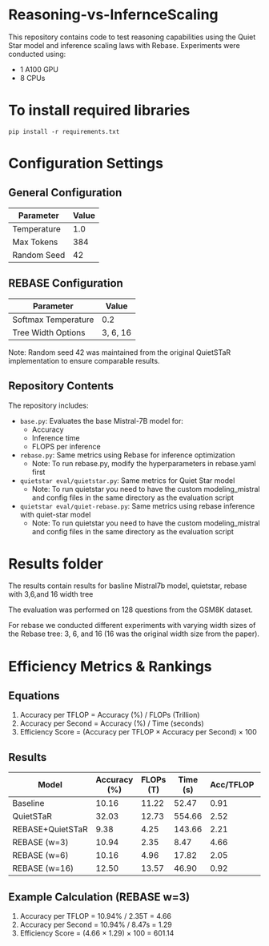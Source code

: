 # Reasoning-vs-InfernceScaling
This repository contains code to test reasoning capabilities using the Quiet Star model and inference scaling laws with Rebase. Experiments were conducted using:
- 1 A100 GPU
- 8 CPUs

# To install required libraries
```
pip install -r requirements.txt
```

# Configuration Settings

## General Configuration
| Parameter | Value |
|-----------|-------|
| Temperature | 1.0 |
| Max Tokens | 384 |
| Random Seed | 42 |

## REBASE Configuration
| Parameter | Value |
|-----------|-------|
| Softmax Temperature | 0.2 |
| Tree Width Options | 3, 6, 16 |

Note: Random seed 42 was maintained from the original QuietSTaR implementation to ensure comparable results.

## Repository Contents
The repository includes:

- `base.py`: Evaluates the base Mistral-7B model for:
    - Accuracy
    - Inference time
    - FLOPS per inference
- `rebase.py`: Same metrics using Rebase for inference optimization
    - Note: To run rebase.py, modify the hyperparameters in rebase.yaml first
- `quietstar eval/quietstar.py`: Same metrics for Quiet Star model
    - Note: To run quietstar you need to have the custom modeling_mistral and config files in the same directory as the evaluation script
- `quietstar eval/quiet-rebase.py`: Same metrics using rebase inference with quiet-star model
    - Note: To run quietstar you need to have the custom modeling_mistral and config files in the same directory as the evaluation script

# Results folder
The results contain results for basline Mistral7b model, quietstar, rebase with 3,6,and 16 width tree

The evaluation was performed on 128 questions from the GSM8K dataset. 

For rebase we conducted different experiments with varying width sizes of the Rebase tree: 3, 6, and 16 (16 was the original width size from the paper).


# Efficiency Metrics & Rankings

## Equations

1. Accuracy per TFLOP = Accuracy (%) / FLOPs (Trillion)
2. Accuracy per Second = Accuracy (%) / Time (seconds)
3. Efficiency Score = (Accuracy per TFLOP × Accuracy per Second) × 100

## Results

| Model | Accuracy (%) | FLOPs (T) | Time (s) | Acc/TFLOP | Acc/Second | Efficiency Score |
|-------|-------------|-----------|-----------|------------|------------|------------------|
| Baseline | 10.16 | 11.22 | 52.47 | 0.91 | 0.19 | 17.29 |  
| QuietSTaR | 32.03 | 12.73 | 554.66 | 2.52 | 0.06 | 15.12 |
| REBASE+QuietSTaR | 9.38 | 4.25 | 143.66 | 2.21 | 0.07 | 15.47 |
| REBASE (w=3) | 10.94 | 2.35 | 8.47 | 4.66 | 1.29 | 601.14 |
| REBASE (w=6) | 10.16 | 4.96 | 17.82 | 2.05 | 0.57 | 116.85 |
| REBASE (w=16) | 12.50 | 13.57 | 46.90 | 0.92 | 0.27 | 24.84 |

## Example Calculation (REBASE w=3)

1. Accuracy per TFLOP = 10.94% / 2.35T = 4.66
2. Accuracy per Second = 10.94% / 8.47s = 1.29
3. Efficiency Score = (4.66 × 1.29) × 100 = 601.14



